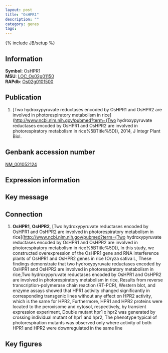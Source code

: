 ```yaml
---
layout: post
title: "OsHPR1"
description: ""
category: genes
tags: 
---
```

{% include JB/setup %}

## Information
__Symbol__: OsHPR1  
__MSU__: [LOC_Os02g01150](http://rice.plantbiology.msu.edu/cgi-bin/ORF_infopage.cgi?orf=LOC_Os02g01150)  
__RAPdb__: [Os02g0101500](http://rapdb.dna.affrc.go.jp/viewer/gbrowse_details/irgsp1?name=Os02g0101500)  

## Publication
1. [Two hydroxypyruvate reductases encoded by OsHPR1 and OsHPR2 are involved in photorespiratory metabolism in rice](http://www.ncbi.nlm.nih.gov/pubmed?term=(Two hydroxypyruvate reductases encoded by OsHPR1 and OsHPR2 are involved in photorespiratory metabolism in rice%5BTitle%5D)), 2014, J Integr Plant Biol.

## Genbank accession number
[NM_001052124](http://www.ncbi.nlm.nih.gov/nuccore/NM_001052124)

## Expression information

## Key message

## Connection
1. __OsHPR1__, __OsHPR2__, [Two hydroxypyruvate reductases encoded by OsHPR1 and OsHPR2 are involved in photorespiratory metabolism in rice](http://www.ncbi.nlm.nih.gov/pubmed?term=(Two hydroxypyruvate reductases encoded by OsHPR1 and OsHPR2 are involved in photorespiratory metabolism in rice%5BTitle%5D)),  In this study, we constructed overexpression of the OsHPR1 gene and RNA interference plants of OsHPR1 and OsHPR2 genes in rice (Oryza sativa L, These findings demonstrate that two hydroxypyruvate reductases encoded by OsHPR1 and OsHPR2 are involved in photorespiratory metabolism in rice,Two hydroxypyruvate reductases encoded by OsHPR1 and OsHPR2 are involved in photorespiratory metabolism in rice, Results from reverse transcription-polymerase chain reaction (RT-PCR), Western blot, and enzyme assays showed that HPR1 activity changed significantly in corresponding transgenic lines without any effect on HPR2 activity, which is the same for HPR2, Furthermore, HPR1 and HPR2 proteins were located to the peroxisome and cytosol, respectively, by transient expression experiment, Double mutant hpr1 x hpr2 was generated by crossing individual mutant of hpr1 and hpr2, The phenotype typical of photorespiration mutants was observed only where activity of both HPR1 and HPR2 were downregulated in the same line

## Key figures


